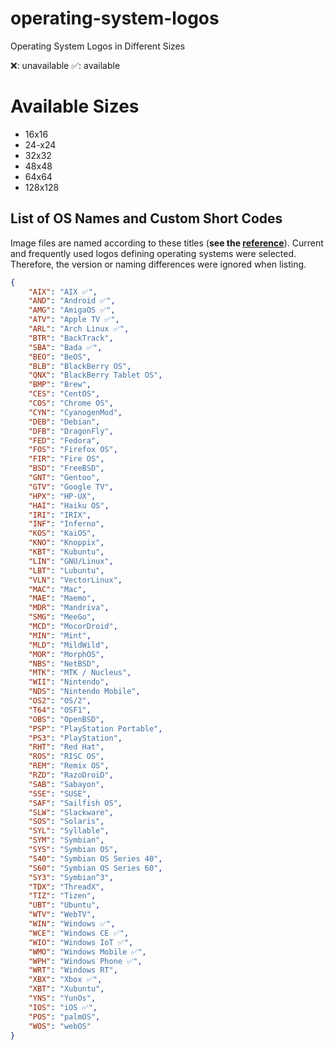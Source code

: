 # operating-system-logos
Operating System Logos in Different Sizes

❌: unavailable
✅: available

# Available Sizes

- 16x16
- 24-x24
- 32x32
- 48x48
- 64x64
- 128x128

## List of OS Names and Custom Short Codes
Image files are named according to these titles (**see the [reference](https://github.com/matomo-org/device-detector/blob/c136bf9147bd8f33746b1915331fba133d076ed5/Parser/OperatingSystem.php#L30)**). Current and frequently used logos defining operating systems were selected. Therefore, the version or naming differences were ignored when listing.
```json
{
    "AIX": "AIX ✅",
    "AND": "Android ✅",
    "AMG": "AmigaOS ✅",
    "ATV": "Apple TV ✅",
    "ARL": "Arch Linux ✅",
    "BTR": "BackTrack",
    "SBA": "Bada ✅",
    "BEO": "BeOS",
    "BLB": "BlackBerry OS",
    "QNX": "BlackBerry Tablet OS",
    "BMP": "Brew",
    "CES": "CentOS",
    "COS": "Chrome OS",
    "CYN": "CyanogenMod",
    "DEB": "Debian",
    "DFB": "DragonFly",
    "FED": "Fedora",
    "FOS": "Firefox OS",
    "FIR": "Fire OS",
    "BSD": "FreeBSD",
    "GNT": "Gentoo",
    "GTV": "Google TV",
    "HPX": "HP-UX",
    "HAI": "Haiku OS",
    "IRI": "IRIX",
    "INF": "Inferno",
    "KOS": "KaiOS",
    "KNO": "Knoppix",
    "KBT": "Kubuntu",
    "LIN": "GNU/Linux",
    "LBT": "Lubuntu",
    "VLN": "VectorLinux",
    "MAC": "Mac",
    "MAE": "Maemo",
    "MDR": "Mandriva",
    "SMG": "MeeGo",
    "MCD": "MocorDroid",
    "MIN": "Mint",
    "MLD": "MildWild",
    "MOR": "MorphOS",
    "NBS": "NetBSD",
    "MTK": "MTK / Nucleus",
    "WII": "Nintendo",
    "NDS": "Nintendo Mobile",
    "OS2": "OS/2",
    "T64": "OSF1",
    "OBS": "OpenBSD",
    "PSP": "PlayStation Portable",
    "PS3": "PlayStation",
    "RHT": "Red Hat",
    "ROS": "RISC OS",
    "REM": "Remix OS",
    "RZD": "RazoDroiD",
    "SAB": "Sabayon",
    "SSE": "SUSE",
    "SAF": "Sailfish OS",
    "SLW": "Slackware",
    "SOS": "Solaris",
    "SYL": "Syllable",
    "SYM": "Symbian",
    "SYS": "Symbian OS",
    "S40": "Symbian OS Series 40",
    "S60": "Symbian OS Series 60",
    "SY3": "Symbian^3",
    "TDX": "ThreadX",
    "TIZ": "Tizen",
    "UBT": "Ubuntu",
    "WTV": "WebTV",
    "WIN": "Windows ✅",
    "WCE": "Windows CE ✅",
    "WIO": "Windows IoT ✅",
    "WMO": "Windows Mobile ✅",
    "WPH": "Windows Phone ✅",
    "WRT": "Windows RT",
    "XBX": "Xbox ✅",
    "XBT": "Xubuntu",
    "YNS": "YunOs",
    "IOS": "iOS ✅",
    "POS": "palmOS",
    "WOS": "webOS"
}
```